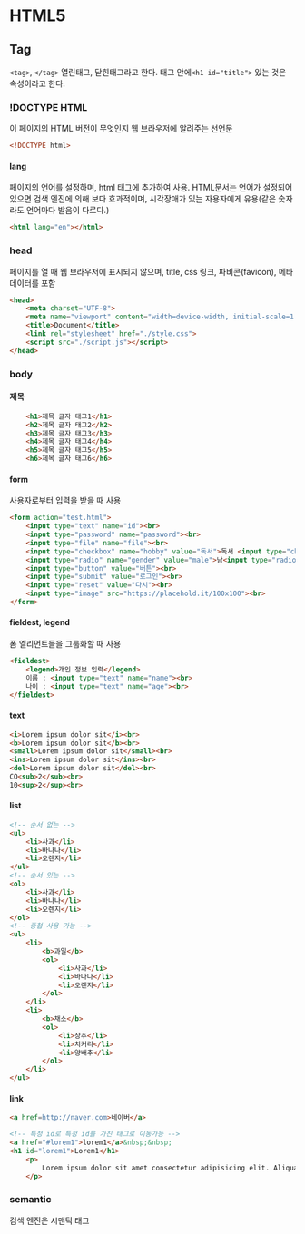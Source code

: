 # HTML5

## Tag
`<tag>`, `</tag>` 열린태그, 닫힌태그라고 한다. 태그 안에`<h1 id="title">` 있는 것은 속성이라고 한다.
### !DOCTYPE HTML 
이 페이지의 HTML 버전이 무엇인지 웹 브라우저에 알려주는 선언문
``` html
<!DOCTYPE html> 
```
#### lang
페이지의 언어를 설정하며, html 태그에 추가하여 사용. HTML문서는 언어가 설정되어 있으면 검색 엔진에 의해 보다 효과적이며, 시각장애가 있는 자용자에게 유용(같은 숫자라도 언어마다 발음이 다르다.)
```html
<html lang="en"></html>
```

### head
페이지를 열 때 웹 브라우저에 표시되지 않으며, title, css 링크, 파비콘(favicon), 메타데이터를 포함
```html
<head>
    <meta charset="UTF-8">
    <meta name="viewport" content="width=device-width, initial-scale=1.0">
    <title>Document</title>
    <link rel="stylesheet" href="./style.css">
    <script src="./script.js"></script>
</head>
```
### body

#### 제목
```html
    <h1>제목 글자 태그1</h1>
    <h2>제목 글자 태그2</h2>
    <h3>제목 글자 태그3</h3>
    <h4>제목 글자 태그4</h4>
    <h5>제목 글자 태그5</h5>
    <h6>제목 글자 태그6</h6>
```
#### form
사용자로부터 입력을 받을 때 사용
```html
<form action="test.html">
    <input type="text" name="id"><br>
    <input type="password" name="password"><br>
    <input type="file" name="file"><br>
    <input type="checkbox" name="hobby" value="독서">독서 <input type="checkbox" name="hobby" value="음악감상">음악감상<br>
    <input type="radio" name="gender" value="male">남<input type="radio" name="gender" value="female">여<br>
    <input type="button" value="버튼"><br>
    <input type="submit" value="로그인"><br>
    <input type="reset" value="다시"><br>
    <input type="image" src="https://placehold.it/100x100"><br>
</form>
```

#### fieldest, legend
폼 엘리먼트들을 그룹화할 때 사용
```html
<fieldest>
    <legend>개인 정보 입력</legend>
    이름 : <input type="text" name="name"><br>
    나이 : <input type="text" name="age"><br>
</fieldest>
```

#### text
```html
<i>Lorem ipsum dolor sit</i><br>
<b>Lorem ipsum dolor sit</b><br>
<small>Lorem ipsum dolor sit</small><br>
<ins>Lorem ipsum dolor sit</ins><br>
<del>Lorem ipsum dolor sit</del><br>
CO<sub>2</sub><br>
10<sup>2</sup><br>
```

#### list
```html
<!-- 순서 없는 -->
<ul>
    <li>사과</li>
    <li>바나나</li>
    <li>오렌지</li>
</ul>
<!-- 순서 있는 -->
<ol>
    <li>사과</li>
    <li>바나나</li>
    <li>오렌지</li>
</ol>
<!-- 중첩 사용 가능 -->
<ul>
    <li>
        <b>과일</b>
        <ol>
            <li>사과</li>
            <li>바나나</li>
            <li>오렌지</li>
        </ol>
    </li>
    <li>
        <b>채소</b>
        <ol>
            <li>상추</li>
            <li>치커리</li>
            <li>양배추</li>
        </ol>
    </li>
</ul>
```

#### link
```html
<a href=http://naver.com>네이버</a>

<!-- 특정 id로 특정 id를 가진 태그로 이동가능 -->
<a href="#lorem1">lorem1</a>&nbsp;&nbsp;
<h1 id="lorem1">Lorem1</h1>
    <p>
        Lorem ipsum dolor sit amet consectetur adipisicing elit. Aliquam dicta dolorquod? Dolor quos officia, tempore perspiciatis, repellat qui aut itaqueexercitationem rerum cumque ipsum, esse neque ex? Iusto, quis.
    </p>
```

### semantic
검색 엔진은 시맨틱 태그 
```html

```